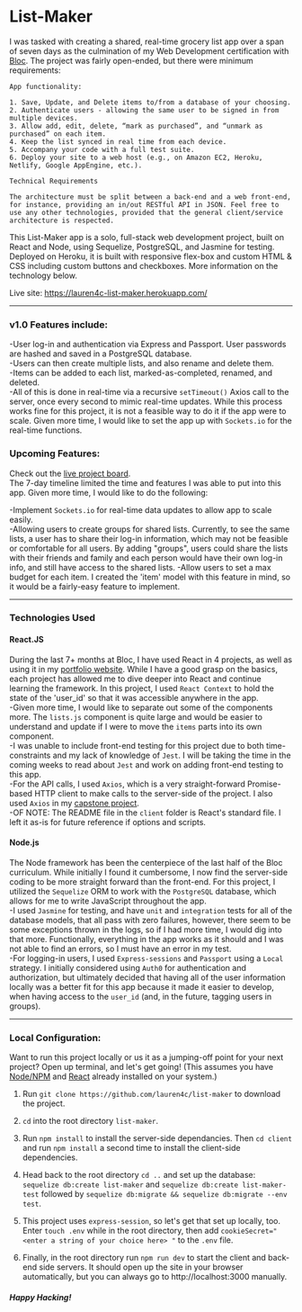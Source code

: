 # List-Maker

I was tasked with creating a shared, real-time grocery list app over a span of seven days as the culmination of my Web Development certification with [Bloc](http://www.bloc.io). The project was fairly open-ended, but there were minimum requirements:

```
App functionality:

1. Save, Update, and Delete items to/from a database of your choosing.
2. Authenticate users - allowing the same user to be signed in from multiple devices.
3. Allow add, edit, delete, “mark as purchased”, and “unmark as purchased” on each item.
4. Keep the list synced in real time from each device.
5. Accompany your code with a full test suite.
6. Deploy your site to a web host (e.g., on Amazon EC2, Heroku, Netlify, Google AppEngine, etc.).

Technical Requirements

The architecture must be split between a back-end and a web front-end, for instance, providing an in/out RESTful API in JSON. Feel free to use any other technologies, provided that the general client/service architecture is respected.
```

This List-Maker app is a solo, full-stack web development project, built on React and Node, using Sequelize, PostgreSQL, and Jasmine for testing. Deployed on Heroku, it is built with responsive flex-box and custom HTML & CSS including custom buttons and checkboxes. More information on the technology below.

Live site: https://lauren4c-list-maker.herokuapp.com/

---

### v1.0 Features include:

-User log-in and authentication via Express and Passport. User passwords are hashed and saved in a PostgreSQL database.  
-Users can then create multiple lists, and also rename and delete them.  
-Items can be added to each list, marked-as-completed, renamed, and deleted.  
-All of this is done in real-time via a recursive `setTimeout()` Axios call to the server, once every second to mimic real-time updates. While this process works fine for this project, it is not a feasible way to do it if the app were to scale. Given more time, I would like to set the app up with `Sockets.io` for the real-time functions.

### Upcoming Features:

Check out the [live project board](https://trello.com/b/6tXWNv5w/synced-shopping-list).  
The 7-day timeline limited the time and features I was able to put into this app. Given more time, I would like to do the following:

-Implement `Sockets.io` for real-time data updates to allow app to scale easily.  
-Allowing users to create groups for shared lists. Currently, to see the same lists, a user has to share their log-in information, which may not be feasible or comfortable for all users. By adding "groups", users could share the lists with their friends and family and each person would have their own log-in info, and still have access to the shared lists.
-Allow users to set a max budget for each item. I created the 'item' model with this feature in mind, so it would be a fairly-easy feature to implement.

---

### Technologies Used

#### React.JS

During the last 7+ months at Bloc, I have used React in 4 projects, as well as using it in my [portfolio website](https://www.laurenforcey.com). While I have a good grasp on the basics, each project has allowed me to dive deeper into React and continue learning the framework. In this project, I used `React Context` to hold the state of the 'user_id' so that it was accessible anywhere in the app.  
-Given more time, I would like to separate out some of the components more. The `lists.js` component is quite large and would be easier to understand and update if I were to move the `items` parts into its own component.  
-I was unable to include front-end testing for this project due to both time-constraints and my lack of knowledge of `Jest`. I will be taking the time in the coming weeks to read about `Jest` and work on adding front-end testing to this app.  
-For the API calls, I used `Axios`, which is a very straight-forward Promise-based HTTP client to make calls to the server-side of the project. I also used `Axios` in my [capstone project](https://github.com/lauren4c/sumco-animal-shelter).  
-OF NOTE: The README file in the `client` folder is React's standard file. I left it as-is for future reference if options and scripts.

#### Node.js

The Node framework has been the centerpiece of the last half of the Bloc curriculum. While initially I found it cumbersome, I now find the server-side coding to be more straight forward than the front-end. For this project, I utilized the `Sequelize` ORM to work with the `PostgreSQL` database, which allows for me to write JavaScript throughout the app.  
-I used `Jasmine` for testing, and have `unit` and `integration` tests for all of the database models, that all pass with zero failures, however, there seem to be some exceptions thrown in the logs, so if I had more time, I would dig into that more. Functionally, everything in the app works as it should and I was not able to find an errors, so I must have an error in my test.  
-For logging-in users, I used `Express-sessions` and `Passport` using a `Local` strategy. I initially considered using `Auth0` for authentication and authorization, but ultimately decided that having all of the user information locally was a better fit for this app because it made it easier to develop, when having access to the `user_id` (and, in the future, tagging users in groups).

---

### Local Configuration:

Want to run this project locally or us it as a jumping-off point for your next project? Open up terminal, and let's get going!
(This assumes you have [Node/NPM](http://www.nodejs.org) and [React](https://reactjs.org) already installed on your system.)

1. Run `git clone https://github.com/lauren4c/list-maker` to download the project.

2. `cd` into the root directory `list-maker`.

3. Run `npm install` to install the server-side dependancies. Then `cd client` and run `npm install` a second time to install the client-side dependencies.

4. Head back to the root directory `cd ..` and set up the database: `sequelize db:create list-maker` and `sequelize db:create list-maker-test` followed by `sequelize db:migrate && sequelize db:migrate --env test`.

5. This project uses `express-session`, so let's get that set up locally, too. Enter `touch .env` while in the root directory, then add `cookieSecret=" <enter a string of your choice here> "` to the `.env` file.

6. Finally, in the root directory run `npm run dev` to start the client and back-end side servers. It should open up the site in your browser automatically, but you can always go to http://localhost:3000 manually.

##### Happy Hacking!
